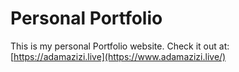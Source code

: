 # Personal Portfolio
This is my personal Portfolio website. Check it out at:
[https://adamazizi.live](https://www.adamazizi.live/)
